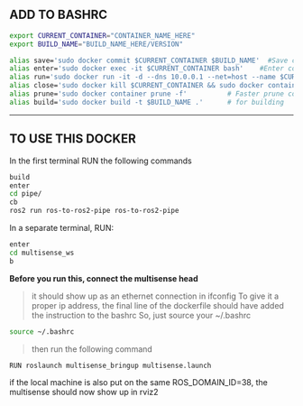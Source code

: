 ## ADD TO BASHRC
```bash
export CURRENT_CONTAINER="CONTAINER_NAME_HERE"
export BUILD_NAME="BUILD_NAME_HERE/VERSION"

alias save='sudo docker commit $CURRENT_CONTAINER $BUILD_NAME'  #Save changes to image
alias enter='sudo docker exec -it $CURRENT_CONTAINER bash'    #Enter containers bash
alias run='sudo docker run -it -d --dns 10.0.0.1 --net=host --name $CURRENT_CONTAINER --privileged $BUILD_NAME'   # Open the container with network access and file access
alias close='sudo docker kill $CURRENT_CONTAINER && sudo docker container prune -f'   # Close the container and prune it
alias prune='sudo docker container prune -f'          # Faster prune command
alias build='sudo docker build -t $BUILD_NAME .'      # for building
```
***********************************************************************************
## TO USE THIS DOCKER
In the first terminal RUN the following commands
```bash
build
enter
cd pipe/
cb
ros2 run ros-to-ros2-pipe ros-to-ros2-pipe
```
In a separate terminal, RUN:
```bash
enter
cd multisense_ws
b
```
**Before you run this, connect the multisense head**
> it should show up as an ethernet connection in ifconfig
> To give it a proper ip address, the final line of the dockerfile should have added the instruction to the bashrc
> So, just source your ~/.bashrc 
```bash
source ~/.bashrc
```
> then run the following command
```bash
RUN roslaunch multisense_bringup multisense.launch
```
if the local machine is also put on the same ROS_DOMAIN_ID=38, the multisense should now show up in rviz2
```